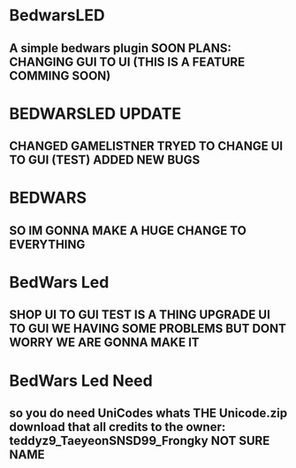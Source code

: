 # BedwarsLED
A simple bedwars plugin
SOON PLANS:
CHANGING GUI TO UI (THIS IS A FEATURE COMMING SOON)
------------------------------------------------------------
# BEDWARSLED UPDATE
CHANGED GAMELISTNER
TRYED TO CHANGE UI TO GUI (TEST)
ADDED NEW BUGS
------------------------------------------------------------
# BEDWARS
SO IM GONNA MAKE A HUGE CHANGE 
TO EVERYTHING 
-------------------------------------------------------------
# BedWars Led
SHOP UI TO GUI TEST IS A THING
UPGRADE UI TO GUI WE HAVING SOME PROBLEMS 
BUT DONT WORRY WE ARE GONNA MAKE IT
--------------------------------------------------------------
# BedWars Led Need
so you do need UniCodes 
whats THE Unicode.zip download that
all credits to the owner:
teddyz9_TaeyeonSNSD99_Frongky
NOT SURE NAME
-----------------------------------------------------------------
